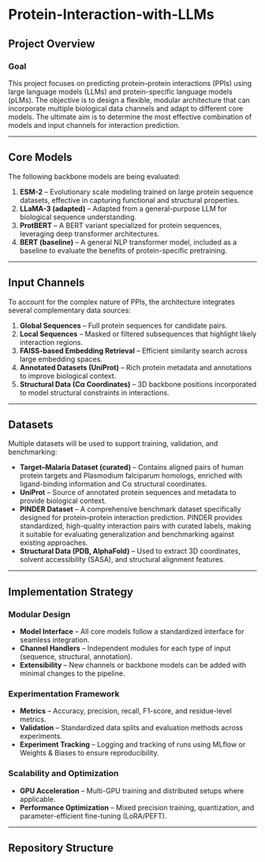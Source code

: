 # Protein-Interaction-with-LLMs

## Project Overview

### Goal
This project focuses on predicting protein–protein interactions (PPIs) using large language models (LLMs) and protein-specific language models (pLMs). The objective is to design a flexible, modular architecture that can incorporate multiple biological data channels and adapt to different core models. The ultimate aim is to determine the most effective combination of models and input channels for interaction prediction.

---

## Core Models
The following backbone models are being evaluated:

1. **ESM-2** – Evolutionary scale modeling trained on large protein sequence datasets, effective in capturing functional and structural properties.  
2. **LLaMA-3 (adapted)** – Adapted from a general-purpose LLM for biological sequence understanding.  
3. **ProtBERT** – A BERT variant specialized for protein sequences, leveraging deep transformer architectures.  
4. **BERT (baseline)** – A general NLP transformer model, included as a baseline to evaluate the benefits of protein-specific pretraining.  

---

## Input Channels
To account for the complex nature of PPIs, the architecture integrates several complementary data sources:

1. **Global Sequences** – Full protein sequences for candidate pairs.  
2. **Local Sequences** – Masked or filtered subsequences that highlight likely interaction regions.  
3. **FAISS-based Embedding Retrieval** – Efficient similarity search across large embedding spaces.  
4. **Annotated Datasets (UniProt)** – Rich protein metadata and annotations to improve biological context.  
5. **Structural Data (Cα Coordinates)** – 3D backbone positions incorporated to model structural constraints in interactions.  

---

## Datasets
Multiple datasets will be used to support training, validation, and benchmarking:

- **Target–Malaria Dataset (curated)** – Contains aligned pairs of human protein targets and Plasmodium falciparum homologs, enriched with ligand-binding information and Cα structural coordinates.  
- **UniProt** – Source of annotated protein sequences and metadata to provide biological context.  
- **PINDER Dataset** – A comprehensive benchmark dataset specifically designed for protein–protein interaction prediction. PINDER provides standardized, high-quality interaction pairs with curated labels, making it suitable for evaluating generalization and benchmarking against existing approaches.  
- **Structural Data (PDB, AlphaFold)** – Used to extract 3D coordinates, solvent accessibility (SASA), and structural alignment features.  

---

## Implementation Strategy

### Modular Design
- **Model Interface** – All core models follow a standardized interface for seamless integration.  
- **Channel Handlers** – Independent modules for each type of input (sequence, structural, annotation).  
- **Extensibility** – New channels or backbone models can be added with minimal changes to the pipeline.  

### Experimentation Framework
- **Metrics** – Accuracy, precision, recall, F1-score, and residue-level metrics.  
- **Validation** – Standardized data splits and evaluation methods across experiments.  
- **Experiment Tracking** – Logging and tracking of runs using MLflow or Weights & Biases to ensure reproducibility.  

### Scalability and Optimization
- **GPU Acceleration** – Multi-GPU training and distributed setups where applicable.  
- **Performance Optimization** – Mixed precision training, quantization, and parameter-efficient fine-tuning (LoRA/PEFT).  

---

## Repository Structure

